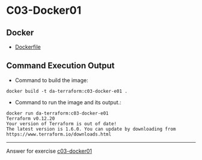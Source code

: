 # C03-Docker01

## Docker 
- [Dockerfile](Dockerfile)

## Command Execution Output
- Command to build the image:
```
docker build -t da-terraform:c03-docker-e01 .
```

- Command to run the image and its output.:
```
docker run da-terraform:c03-docker-e01
Terraform v0.12.20
Your version of Terraform is out of date!
The latest version is 1.6.0. You can update by downloading from https://www.terraform.io/downloads.html
```

***
Answer for exercise [c03-docker01](https://github.com/devopsacademyau/academy/blob/af3225a3436f263164e8daebc6bbd1ef3122b900/classes/03class/exercises/c03-docker01/README.md)
